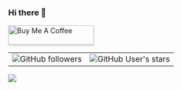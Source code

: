 ### Hi there 👋

<a href="https://www.buymeacoffee.com/kaxiii" target="_blank"><img src="https://www.buymeacoffee.com/assets/img/custom_images/orange_img.png" alt="Buy Me A Coffee" style="height: 39px !important;width: 174px !important;box-shadow: 0px 3px 2px 0px rgba(190, 190, 190, 0.5) !important;-webkit-box-shadow: 0px 3px 2px 0px rgba(190, 190, 190, 0.5) !important;" ></a>

<table>
  <tr>
    <td><img alt="GitHub followers" src="https://img.shields.io/github/followers/kaxiii"></td>
    <td><img alt="GitHub User's stars" src="https://img.shields.io/github/stars/kaxiii"></td>
  </tr>
</table>


<a href="https://u8views.com/github/kaxiii"><img src="https://u8views.com/api/v1/github/profiles/15610911/views/day-week-month-total-count.svg"></a>


<!--
**kaxiii/kaxiii** is a ✨ _special_ ✨ repository because its `README.md` (this file) appears on your GitHub profile.

Here are some ideas to get you started:

- 🔭 I’m currently working on ...
- 🌱 I’m currently learning ...
- 👯 I’m looking to collaborate on ...
- 🤔 I’m looking for help with ...
- 💬 Ask me about ...
- 📫 How to reach me: ...
- 😄 Pronouns: ...
- ⚡ Fun fact: ...
-->
